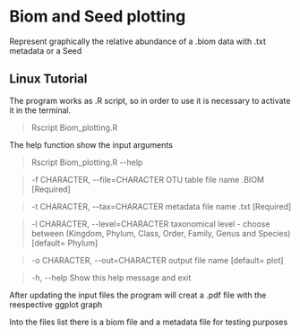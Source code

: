 # Biom and Seed plotting
Represent graphically the relative abundance of a .biom data with .txt metadata or a Seed

## Linux Tutorial

The program works as .R script, so in order to use it is necessary to activate it in the terminal.

> Rscript Biom_plotting.R 

The help function show the input arguments

> Rscript Biom_plotting.R --help

> -f CHARACTER, --file=CHARACTER
>		OTU table file name .BIOM [Required]

>	-t CHARACTER, --tax=CHARACTER
>		metadata file name .txt [Required]

>	-l CHARACTER, --level=CHARACTER
>		taxonomical level - choose between (Kingdom, Phylum, Class, Order, Family, Genus and Species) [default= Phylum]

>	-o CHARACTER, --out=CHARACTER
>		output file name [default= plot]

>	-h, --help
>		Show this help message and exit

After updating the input files the program will creat a .pdf file with the reespective ggplot graph

Into the files list there is a biom file and a metadata file for testing purposes




 
 

